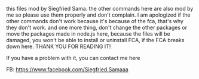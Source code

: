 this files mod by Siegfried Sama.
the other commands here are also mod by me so please use them properly and don't complain. I am apologized if the other commands don't work because it's because of the fca, that's why they don't work. and one more thing, don't change the other packages or move the packages made in node.js here, because the files will be damaged, you won't be able to install or uninstall FCA, if the FCA breaks down here. THANK YOU FOR READING IT!

If you have a problem with it, you can contact me here

FB: https://www.facebook.com/Siegfried.Samaaa